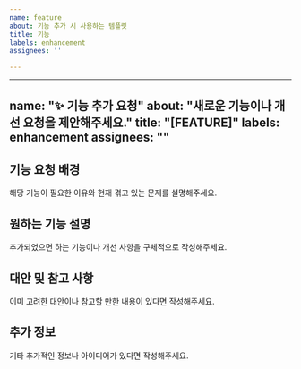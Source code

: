 ```yaml
---
name: feature
about: 기능 추가 시 사용하는 템플릿
title: 기능
labels: enhancement
assignees: ''

---
```


---
name: "✨ 기능 추가 요청"
about: "새로운 기능이나 개선 요청을 제안해주세요."
title: "[FEATURE]"
labels: enhancement
assignees: ""
---

## 기능 요청 배경
해당 기능이 필요한 이유와 현재 겪고 있는 문제를 설명해주세요.

## 원하는 기능 설명
추가되었으면 하는 기능이나 개선 사항을 구체적으로 작성해주세요.

## 대안 및 참고 사항
이미 고려한 대안이나 참고할 만한 내용이 있다면 작성해주세요.

## 추가 정보
기타 추가적인 정보나 아이디어가 있다면 작성해주세요.
